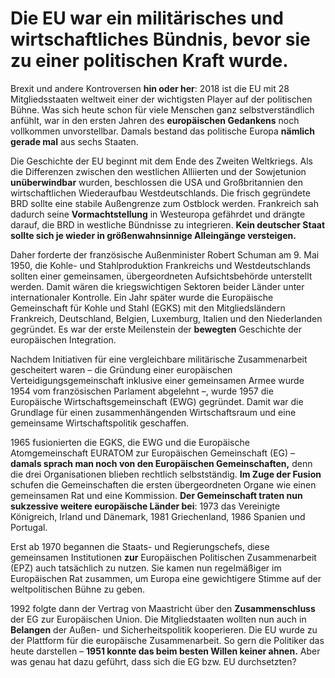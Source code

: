 # Die EU war ein militärisches und wirtschaftliches Bündnis, bevor sie zu einer politischen Kraft wurde.

Brexit und andere Kontroversen **hin oder her**: 2018 ist die EU mit 28 Mitgliedsstaaten weltweit einer der wichtigsten Player auf der politischen Bühne. Was sich heute schon für viele Menschen ganz selbstverständlich anfühlt, war in den ersten Jahren des **europäischen Gedankens** noch vollkommen unvorstellbar. Damals bestand das politische Europa **nämlich gerade mal** aus sechs Staaten.

Die Geschichte der EU beginnt mit dem Ende des Zweiten Weltkriegs. Als die Differenzen zwischen den westlichen Alliierten und der Sowjetunion **unüberwindbar** wurden, beschlossen die USA und Großbritannien den wirtschaftlichen Wiederaufbau Westdeutschlands. Die frisch gegründete BRD sollte eine stabile Außengrenze zum Ostblock werden. Frankreich sah dadurch seine **Vormachtstellung** in Westeuropa gefährdet und drängte darauf, die BRD in westliche Bündnisse zu integrieren. **Kein deutscher Staat sollte sich je wieder in größenwahnsinnige Alleingänge versteigen.**

Daher forderte der französische Außenminister Robert Schuman am 9. Mai 1950, die Kohle- und Stahlproduktion Frankreichs und Westdeutschlands sollten einer gemeinsamen, übergeordneten Aufsichtsbehörde unterstellt werden. Damit wären die kriegswichtigen Sektoren beider Länder unter internationaler Kontrolle. Ein Jahr später wurde die Europäische Gemeinschaft für Kohle und Stahl (EGKS) mit den Mitgliedsländern Frankreich, Deutschland, Belgien, Luxemburg, Italien und den Niederlanden gegründet. Es war der erste Meilenstein der **bewegten** Geschichte der europäischen Integration.

Nachdem Initiativen für eine vergleichbare militärische Zusammenarbeit gescheitert waren – die Gründung einer europäischen Verteidigungsgemeinschaft inklusive einer gemeinsamen Armee wurde 1954 vom französischen Parlament abgelehnt –, wurde 1957 die Europäische Wirtschaftsgemeinschaft (EWG) gegründet. Damit war die Grundlage für einen zusammenhängenden Wirtschaftsraum und eine gemeinsame Wirtschaftspolitik geschaffen.

1965 fusionierten die EGKS, die EWG und die Europäische Atomgemeinschaft EURATOM zur Europäischen Gemeinschaft (EG) – **damals sprach man noch von den Europäischen Gemeinschaften,** denn die drei Organisationen blieben rechtlich selbstständig. **Im Zuge der Fusion** schufen die Gemeinschaften die ersten übergeordneten Organe wie einen gemeinsamen Rat und eine Kommission. **Der Gemeinschaft traten nun sukzessive weitere europäische Länder bei**: 1973 das Vereinigte Königreich, Irland und Dänemark, 1981 Griechenland, 1986 Spanien und Portugal.

Erst ab 1970 begannen die Staats- und Regierungschefs, diese gemeinsamen Institutionen **zur** Europäischen Politischen Zusammenarbeit (EPZ) auch tatsächlich zu nutzen. Sie kamen nun regelmäßiger im Europäischen Rat zusammen, um Europa eine gewichtigere Stimme auf der weltpolitischen Bühne zu geben.

1992 folgte dann der Vertrag von Maastricht über den **Zusammenschluss** der EG zur Europäischen Union. Die Mitgliedstaaten wollten nun auch in **Belangen** der Außen- und Sicherheitspolitik kooperieren. Die EU wurde zu der Plattform für die europäische Zusammenarbeit. So gern die Politiker das heute darstellen – **1951 konnte das beim besten Willen keiner ahnen.** Aber was genau hat dazu geführt, dass sich die EG bzw. EU durchsetzten?
